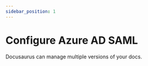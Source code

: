 ```yaml
---
sidebar_position: 1
---
```


# Configure Azure AD SAML   

Docusaurus can manage multiple versions of your docs.